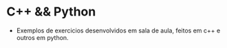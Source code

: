 # C++ && Python

* Exemplos de exercicios desenvolvidos em sala de aula, feitos em c++ e outros em python.
